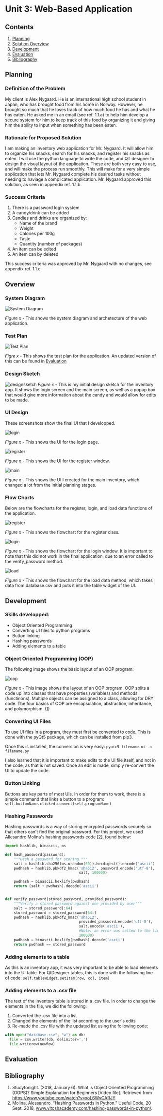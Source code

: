 # Unit 3: Web-Based Application

Contents
----
  1. [Planning](#planning)
  2. [Solution Overview](#overview)
  3. [Development](#development)
  4. [Evaluation](#evaluation)
  5. [Bibliography](#bibliography)
  
  
Planning
---

### Definition of the Problem
My client is Alex Nygaard. He is an international high school student in Japan, who has brought food from his home in Norway. However, he brought so much that he loses track of how much food he has and what he has eaten. He asked me in an email (see ref. 1.1.a) to help him develop a secure system for him to keep track of this food by organizing it and giving him the ability to input when something has been eaten.

### Rationale for Proposed Solution
I am making an inventory web application for Mr. Nygaard. It will allow him to organize his snacks, search for his snacks, and register his snacks as eaten. I will use the python language to write the code, and QT designer to design the visual layout of the application. These are both very easy to use, and will make the process run smoothly. This will make for a very simple application that lets Mr. Nygaard complete his desired tasks without needing to naviage a complicated application. Mr. Nygaard approved this solution, as seen in appendix ref. 1.1.b.

### Success Criteria
1. There is a password login system
2. A candy/drink can be added
3. Candies and drinks are organized by:
    * Name of the brand
    * Weight
    * Calories per 100g
    * Taste
    * Quantity (number of packages)
4. An item can be edited
5. An item can by deleted

This success criteria was approved by Mr. Nygaard with no changes, see appendix ref. 1.1.c


Overview
---

### System Diagram
![System Diagram](images/sys_diagram.png)

*Figure x* - This shows the system diagram and archetecture of the web application.

### Test Plan
![Test Plan](images/testplan.png)

*Figre x* - This shows the test plan for the application. An updated version of this can be found in [Evaluation](#evaluation)

### Design Sketch
![designsketch](images/sketch.jpg)
*Figure x* - This is my initial design sketch for the inventory app. It shows the login screen and the main screen, as well as a popup box that would give more information about the candy and would allow for edits to be made.

### UI Design
These screenshots show the final UI that I developped.

![login](images/login.png)

*Figure x* - This shows the UI for the login page.

![register](images/register.png)

*Figure x* - This shows the UI for the register window.

![main](images/table.png)

*Figure x* - This shows the UI I created for the main inventory, which changed a lot from the initial planning stages.

### Flow Charts
Below are the flowcharts for the register, login, and load data functions of the application.

![register](images/register_flow.JPG)

*Figure x* - This shows the flowchart for the register class.

![login](images/login_flow.JPG)

*Figure x* - This shows the flowchart for the login window. It is important to note that this did not work in the final application, due to an error called to the verify_password method.

![load](images/load_flow.JPG)

*Figure x* - This shows the flowchart for the load data method, which takes data from database.csv and puts it into the table widget of the UI.


Development
---

### Skills developped:
* Object Oriented Programming
* Converting UI files to python programs
* Button linking
* Hashing passwords
* Adding elements to a table

### Object Oriented Programming (OOP)
The following image shows the basic layout of an OOP program:

![oop](images/oop.png)

*Figure x* - This image shows the layout of an OOP program. OOP splits a code up into classes that have properties (variables) and methods (functinons). Multiple objects can be assigned to a class, allowing for DRY code. The four basics of OOP are encapsulation, abstraction, inheritance, and polymorphism. ([1](#bibliography))

### Converting UI Files
To use UI files in a program, they must first be converted to code. This is done with the pyQt5 package, which can be installed from pip3.

Once this is installed, the conversion is very easy: `pyuic5 filename.ui -o filename.py`

I also learned that it is important to make edits to the UI file itself, and not in the code, as that is not saved. Once an edit is made, simply re-convert the UI to update the code.

### Button Linking
Buttons are key parts of most UIs. In order for them to work, there is a simple command that links a button to a program: `self.buttonName.clicked.connect(self.programName)`

### Hashing Passwords
Hashing passwords is a way of storing encrypted passwords securely so that others can't find the original password. For this project, we used Allesandro Molina's hashing passwords code [2], found below:

```.py
import hashlib, binascii, os

def hash_password(password):
    """Hash a password for storing."""
    salt = hashlib.sha256(os.urandom(60)).hexdigest().encode('ascii')
    pwdhash = hashlib.pbkdf2_hmac('sha512', password.encode('utf-8'),
                                  salt, 100000)

    pwdhash = binascii.hexlify(pwdhash)
    return (salt + pwdhash).decode('ascii')


def verify_password(stored_password, provided_password):
    """Verify a stored password against one provided by user"""
    salt = stored_password[:64]
    stored_password = stored_password[64:]
    pwdhash = hashlib.pbkdf2_hmac('sha512',
                                  provided_password.encode('utf-8'),
                                  salt.encode('ascii'), 
                                  #Note: an error was called to the line above in the excecution of the code#
                                  100000)
    pwdhash = binascii.hexlify(pwdhash).decode('ascii')
    return pwdhash == stored_password
```

### Adding elements to a table
As this is an inventory app, it was very important to be able to load elements into the UI table. For QtDesigner tables, this is done with the following line of code: `self.tableWidget.setItem(row, col, item)`

### Adding elements to a .csv file
The text of the inventory table is stored in a .csv file. In order to change the elements in the file, we did the following:
1. Converted the .csv file into a list
2. Changed the elements of the list according to the user's edits
3. Re-made the .csv file with the updated list using the following code:
```.py
with open("database.csv", "w") as db:
  file = csv.writer(db, delimiter=',')
  file.writerow(newRow)
```

Evaluation
--


Bibliography
--
1. Studytonight. (2018, January 6). What is Object Oriented Programming (OOPS)? Simple Explanation for Beginners [Video file]. Retrieved from https://www.youtube.com/watch?v=xoL6WvCARJY
2. Molina, Alessandro. “Hashing Passwords in Python.” Useful Code, 20 Sept. 2018, www.vitoshacademy.com/hashing-passwords-in-python/.
